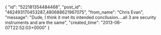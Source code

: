 {
   "id": "522181354484468",
   "post_id": "462493170453287_480688621967075",
   "from_name": "Chris Evan",
   "message": "Dude, I think it met its intended concllusion....all 3 are security instruments and are the same",
   "created_time": "2013-06-07T22:52:03+0000"
 }
